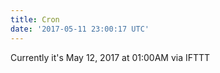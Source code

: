 ```yaml
---
title: Cron
date: '2017-05-11 23:00:17 UTC'
---
```


Currently it's May 12, 2017 at 01:00AM
via IFTTT
